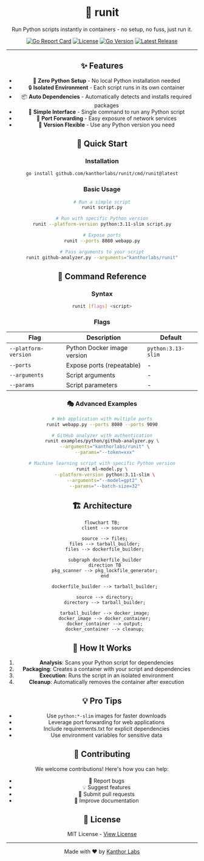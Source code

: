 <div align="center">

# 🚀 runit

Run Python scripts instantly in containers - no setup, no fuss, just run it.

[![Go Report Card](https://goreportcard.com/badge/github.com/kanthorlabs/runit)](https://goreportcard.com/report/github.com/kanthorlabs/runit)
[![License](https://img.shields.io/badge/license-MIT-blue.svg)](LICENSE)
[![Go Version](https://img.shields.io/github/go-mod/go-version/kanthorlabs/runit)](go.mod)
[![Latest Release](https://img.shields.io/github/v/release/kanthorlabs/runit)](https://github.com/kanthorlabs/runit/releases)

---

## ✨ Features

- 🐍 **Zero Python Setup** - No local Python installation needed
- 🔒 **Isolated Environment** - Each script runs in its own container
- 📦 **Auto Dependencies** - Automatically detects and installs required packages
- 🎯 **Simple Interface** - Single command to run any Python script
- 🔌 **Port Forwarding** - Easy exposure of network services
- 🎨 **Version Flexible** - Use any Python version you need

## 🚀 Quick Start

### Installation

```bash
go install github.com/kanthorlabs/runit/cmd/runit@latest
```

### Basic Usage

```bash
# Run a simple script
runit script.py

# Run with specific Python version
runit --platform-version python:3.11-slim script.py

# Expose ports
runit --ports 8080 webapp.py

# Pass arguments to your script
runit github-analyzer.py --arguments="kanthorlabs/runit"
```

## 🎯 Command Reference

### Syntax

```bash
runit [flags] <script>
```

### Flags

| Flag                  | Description                                    | Default            |
|-----------------------|------------------------------------------------|--------------------|
| `--platform-version`  | Python Docker image version                    | `python:3.13-slim` |
| `--ports`             | Expose ports (repeatable)                      | -                  |
| `--arguments`         | Script arguments                               | -                  |
| `--params`            | Script parameters                              | -                  |

### 🎭 Advanced Examples

```bash
# Web application with multiple ports
runit webapp.py --ports 8080 --ports 9090

# GitHub analyzer with authentication
runit examples/python/github-analyzer.py \
  --arguments="kanthorlabs/runit" \
  --params="--token=xxx"

# Machine learning script with specific Python version
runit ml-model.py \
  --platform-version python:3.11-slim \
  --arguments="--model=gpt2" \
  --params="--batch-size=32"
```

## 🏗️ Architecture

```mermaid
flowchart TB;
  client --> source

  source --> files;
  files --> tarball_builder;
  files --> dockerfile_builder;

  subgraph dockerfile_builder
  direction TB
  pkg_scanner --> pkg_lockfile_generator;
  end

  dockerfile_builder --> tarball_builder;

  source --> directory;
  directory --> tarball_builder;

  tarball_builder --> docker_image;
  docker_image --> docker_container;
  docker_container --> output;
  docker_container --> cleanup;
```

## 🧩 How It Works

1. **Analysis**: Scans your Python script for dependencies
2. **Packaging**: Creates a container with your script and dependencies
3. **Execution**: Runs the script in an isolated environment
4. **Cleanup**: Automatically removes the container after execution

## 💡 Pro Tips

- Use `python:*-slim` images for faster downloads
- Leverage port forwarding for web applications
- Include requirements.txt for explicit dependencies
- Use environment variables for sensitive data

## 🤝 Contributing

We welcome contributions! Here's how you can help:

- 🐛 Report bugs
- 💡 Suggest features
- 🔧 Submit pull requests
- 📖 Improve documentation

## 📝 License

MIT License - [View License](LICENSE)

---

<div align="center">
Made with ❤️ by <a href="https://github.com/kanthorlabs">Kanthor Labs</a>
</div>

